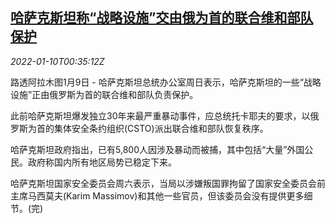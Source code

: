<!--1641776462000-->
[哈萨克斯坦称“战略设施”交由俄为首的联合维和部队保护](https://cn.reuters.com/article/kazakhstan-russia-peacekeepers-0109-sun-idCNKBS2JK010)
------

<div><i>2022-01-10T00:35:12Z</i></div><p>路透阿拉木图1月9日 - 哈萨克斯坦总统办公室周日表示，哈萨克斯坦的一些“战略设施”正由俄罗斯为首的联合维和部队负责保护。</p><p>此前哈萨克斯坦爆发独立30年来最严重暴动事件，应总统托卡耶夫的要求，以俄罗斯为首的集体安全条约组织(CSTO)派出联合维和部队恢复秩序。</p><p>哈萨克斯坦政府指出，已有5,800人因涉及暴动而被捕，其中包括“大量”外国公民。政府称国内所有地区局势已稳定下来。</p><p>哈萨克斯坦国家安全委员会周六表示，当局以涉嫌叛国罪拘留了国家安全委员会前主席马西莫夫(Karim Massimov)和其他一些官员，但该委员会没有提供更多细节。(完)</p>
